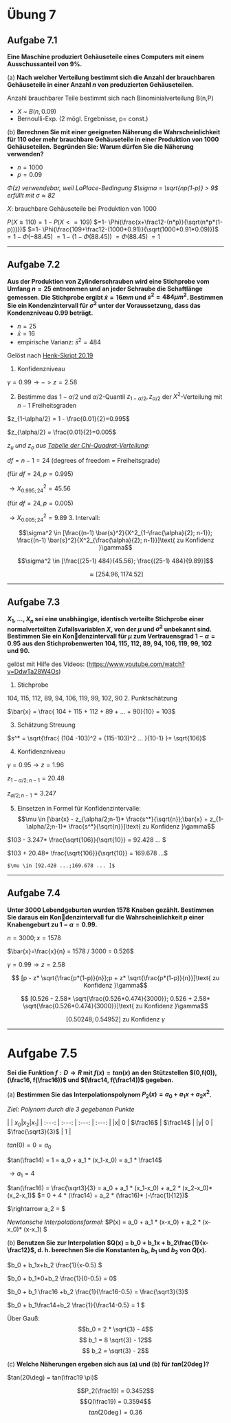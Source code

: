 # Übung 7
## Aufgabe 7.1
**Eine Maschine produziert Gehäuseteile eines Computers mit einem Ausschussanteil von 9%.**

(a) **Nach welcher Verteilung bestimmt sich die Anzahl der brauchbaren Gehäuseteile in einer Anzahl $n$ von produzierten Gehäuseteilen.**

Anzahl brauchbarer Teile bestimmt sich nach Binominialverteilung B(n,P)

* $X$ ~ $B(n, 0.09)$
* Bernoulli-Exp. (2 mögl. Ergebnisse, p= const.)

(b) **Berechnen Sie mit einer geeigneten Näherung die Wahrscheinlichkeit für 110 oder mehr brauchbare  Gehäuseteile in einer Produktion von 1000 Gehäuseteilen.**
**Begründen Sie: Warum dürfen Sie die Näherung verwenden?**

* $n= 1000$
* $p=0.09$

*$\Phi(z)$ verwendebar, weil LaPlace-Bedingung $\sigma = \sqrt{np(1-p)} > 9$ erfüllt mit $\sigma \approx 82$*

$X:$  brauchbare Gehäuseteile bei Produktion von 1000


$P(X \geq 110) = 1 - P(X<=109)$
$=1- \Phi(\frac{x+\frac12-(n*p)}{\sqrt(n*p*(1-p)))})$
$=1- \Phi(\frac{109+\frac12-(1000*0.91)}{\sqrt(1000*0.91*0.09)})$
$=1-\Phi(-88.45)$
$=1-(1-\Phi(88.45))$
$=\Phi(88.45)$
$=1$

---
## Aufgabe 7.2
**Aus  der  Produktion  von  Zylinderschrauben  wird  eine  Stichprobe vom Umfang $n=25$ entnommen und an jeder Schraube die Schaftlänge gemessen. Die Stichprobe ergibt $\bar{x} = 16 mm$ und $s^2= 484 \mu m^2$. Bestimmen Sie ein Kondenzintervall für $\sigma^2$ unter der Voraussetzung, dass das Kondenzniveau $0.99$ beträgt.**

* $n = 25$
* $\bar{x} = 16$
* empirische Varianz:
  $\bar{s}^2 = 484$

Gelöst nach [Henk-Skript 20.19](https://www.math.uni-magdeburg.de/owncloud/public.php?service=files&t=3fd7efaa203e7903d230efac8438d854)

1. Konfidenzniveau

  $\gamma = 0.99 \rightarrow -> z= 2.58$

2. Bestimme das $1-\alpha/2$ und $\alpha/2$-Quantil   $z_{1-\alpha/2},z_{\alpha/2}$ der $X^2$-Verteilung mit $n-1$ Freiheitsgraden

  $z_{1-\alpha/2} = 1 - \frac{0.01}{2}=0.995$

  $z_{\alpha/2} = \frac{0.01}{2}=0.005$

  *$z_u$ und $z_o$ aus [Tabelle der  Chi-Quadrat-Verteilung](https://de.wikibooks.org/wiki/Statistik:_Tabelle_der_Chi-Quadrat-Verteilung):*

  $df = n-1 = 24$ (degrees of freedom = Freiheitsgrade)

  (für $df=24, p=0.995$)

  $\rightarrow X^2_{0.995;24} = 45.56$

  (für $df=24, p=0.005$)

  $\rightarrow X^2_{0.005;24} = 9.89$
3. Intervall:

  $$\sigma^2 \in [\frac{(n-1) \bar{s}^2}{X^2_{1-\frac{\alpha}{2}; n-1}};
  \frac{(n-1) \bar{s}^2}{X^2_{\frac{\alpha}{2}; n-1}}]\text{ zu Konfidenz }\gamma$$

  $$\sigma^2 \in [\frac{(25-1) 484}{45.56};
  \frac{(25-1) 484}{9.89}]$$

  $$\approx [254.96, 1174.52]$$




---
## Aufgabe 7.3
**$X_1,...,X_n$ sei eine unabhängige, identisch verteilte Stichprobe  einer  normalverteilten  Zufallsvariablen $X$,  von der $\mu$ und $\sigma^2$ unbekannt sind. Bestimmen Sie ein Kondenzintervall für $\mu$ zum Vertrauensgrad $1-\alpha = 0.95$ aus den Stichprobenwerten 104, 115, 112, 89, 94, 106, 119, 99, 102 und 90.**

gelöst mit Hilfe des Videos: (https://www.youtube.com/watch?v=DdwTa28W4Os)

1. Stichprobe

  104, 115, 112, 89, 94, 106, 119, 99, 102, 90
2. Punktschätzung

  $\bar{x} = \frac{ 104 + 115 + 112 + 89 + ... + 90}{10} = 103$

3. Schätzung Streuung

  $s^* = \sqrt{\frac{ (104 -103)^2 + (115-103)^2  ... }{10-1} }= \sqrt{106}$

4. Konfidenzniveau

  $\gamma = 0.95 \rightarrow z= 1.96$

  $z_{1-\alpha/2;n-1} = 20.48$

  $z_{\alpha/2;n-1} = 3.247$

5. Einsetzen in Formel für Konfidenzintervalle:
  $$\mu \in [\bar{x} - z_{\alpha/2;n-1}* \frac{s^*}{\sqrt{n}};\bar{x} + z_{1-\alpha/2;n-1}* \frac{s^*}{\sqrt{n}}]\text{ zu Konfidenz }\gamma$$

  $103 - 3.247* \frac{\sqrt{106}}{\sqrt{10}} = 92.428 ... $

  $103 + 20.48* \frac{\sqrt{106}}{\sqrt{10}} = 169.678 ...$

    $\mu \in [92.428 ...;169.678 ... ]$

---
## Aufgabe 7.4
**Unter 3000 Lebendgeburten wurden 1578 Knaben gezählt. Bestimmen Sie daraus ein Kondenzintervall fur die Wahrscheinlichkeit $p$ einer Knabengeburt zu $1 - \alpha = 0.99$.**

$n=3000; x=1578$

$\bar{x}=\frac{x}{n} = 1578 / 3000 = 0.526$

$\gamma = 0.99 \rightarrow z = 2.58$

$$ [p - z* \sqrt{\frac{p*(1-p)}{n}};p + z* \sqrt{\frac{p*(1-p)}{n}}]\text{ zu Konfidenz }\gamma$$

$$ [0.526 - 2.58* \sqrt{\frac{0.526*0.474}{3000}}; 0.526 + 2.58* \sqrt{\frac{0.526*0.474}{3000}}]\text{ zu Konfidenz }\gamma$$

$$ [0.50248; 0.54952]\text{ zu Konfidenz }\gamma$$

---
# Aufgabe 7.5
**Sei  die  Funktion $f: D\rightarrow R$ mit $f(x)= tan(x)$ an den Stützstellen $(0,f(0)),(\frac16, f(\frac16))$ und $(\frac14, f(\frac14))$ gegeben.**

(a) **Bestimmen Sie das Interpolationspolynom $P_2(x) = a_0+a_1x+a_2x^2$.**

*Ziel: Polynom durch die 3 gegebenen Punkte*

| | $x_0$|$x_2$|$x_1$|
| :---: | :---: | :---: | :---: |
|x| $0$ | $\frac16$ | $\frac14$ |
|y| $0$ | $\frac{\sqrt3}{3}$ | 1 |



$tan(0) = 0 = a_0$

$tan(\frac14) = 1 = a_0 + a_1 * (x_1-x_0) = a_1 * \frac14$

$\rightarrow a_1 = 4$

$tan(\frac16) = \frac{\sqrt3}{3} = a_0 + a_1 * (x_1-x_0) + a_2 * (x_2-x_0)* (x_2-x_1)$
$= 0 + 4 * (\frac14) + a_2 * (\frac16)* (-\frac{1}{12})$

$\rightarrow a_2 = $


*Newtonsche Interpolationsformel:*
$P(x) = a_0 + a_1 * (x-x_0) + a_2 * (x-x_0)* (x-x_1) $


(b) **Benutzen Sie zur Interpolation $Q(x) = b_0 + b_1x + b_2\frac{1}{x-\frac12}$, d. h. berechnen Sie die Konstanten $b_0, b_1$ und $b_2$ von $Q(x)$.**

$b_0 + b_1x+b_2 \frac{1}{x-0.5} $

$b_0 + b_1*0+b_2 \frac{1}{0-0.5}  = 0$

$b_0 + b_1 \frac16 +b_2 \frac{1}{\frac16-0.5} = \frac{\sqrt3}{3}$

$b_0 + b_1\frac14+b_2 \frac{1}{\frac14-0.5} = 1 $

Über Gauß:
$$b_0 = 2 * \sqrt{3} - 4$$
$$ b_1 = 8 \sqrt{3} - 12$$
$$ b_2 = \sqrt{3} - 2$$

(c)  **Welche Näherungen ergeben sich aus (a) und (b) für $tan(20\deg)$?**

$tan(20\deg) = tan(\frac19 \pi)$

$$P_2(\frac19) = 0.3452$$
$$Q(\frac19) = 0.3594$$
$$tan(20\deg) = 0.36$$
